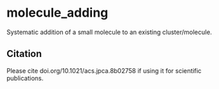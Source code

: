 # molecule_adding
Systematic addition of a small molecule to an existing cluster/molecule.



Citation
--------

Please cite doi.org/10.1021/acs.jpca.8b02758 if using it for scientific publications.
